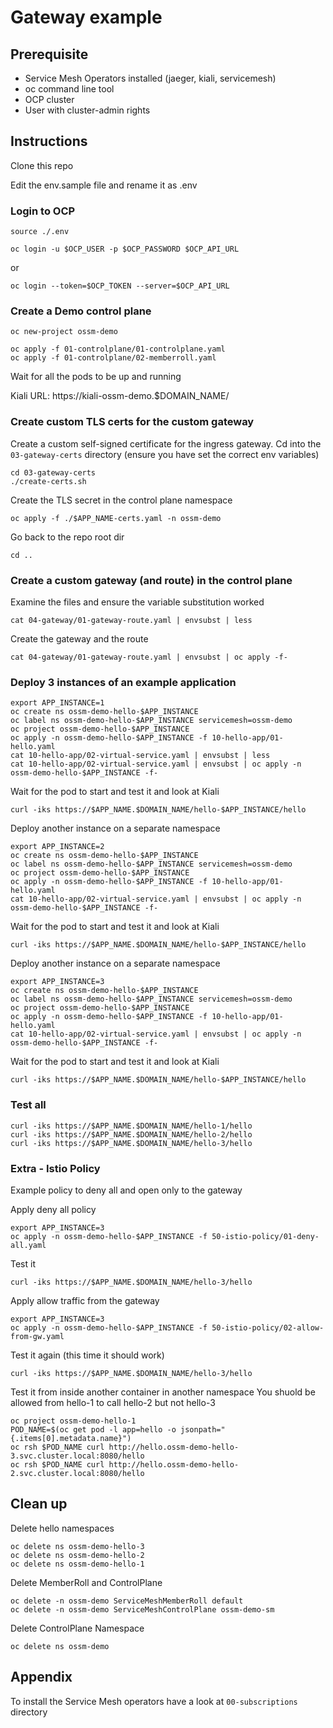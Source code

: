 # Gateway example

## Prerequisite
* Service Mesh Operators installed (jaeger, kiali, servicemesh)
* oc command line tool
* OCP cluster
* User with cluster-admin rights

## Instructions
Clone this repo

Edit the env.sample file and rename it as .env

### Login to OCP
```
source ./.env

oc login -u $OCP_USER -p $OCP_PASSWORD $OCP_API_URL
```
or
```
oc login --token=$OCP_TOKEN --server=$OCP_API_URL
```

### Create a Demo control plane
```
oc new-project ossm-demo

oc apply -f 01-controlplane/01-controlplane.yaml
oc apply -f 01-controlplane/02-memberroll.yaml
```

Wait for all the pods to be up and running

Kiali URL: https://kiali-ossm-demo.$DOMAIN_NAME/

### Create custom TLS certs for the custom gateway
Create a custom self-signed certificate for the ingress gateway. Cd into the `03-gateway-certs` directory (ensure you have set the correct env variables)
```
cd 03-gateway-certs
./create-certs.sh
```

Create the TLS secret in the control plane namespace
```
oc apply -f ./$APP_NAME-certs.yaml -n ossm-demo
```

Go back to the repo root dir
```
cd ..
```

### Create a custom gateway (and route) in the control plane
Examine the files and ensure the variable substitution worked

```
cat 04-gateway/01-gateway-route.yaml | envsubst | less
```

Create the gateway and the route
```
cat 04-gateway/01-gateway-route.yaml | envsubst | oc apply -f-
```

### Deploy 3 instances of an example application
```
export APP_INSTANCE=1
oc create ns ossm-demo-hello-$APP_INSTANCE
oc label ns ossm-demo-hello-$APP_INSTANCE servicemesh=ossm-demo
oc project ossm-demo-hello-$APP_INSTANCE
oc apply -n ossm-demo-hello-$APP_INSTANCE -f 10-hello-app/01-hello.yaml
cat 10-hello-app/02-virtual-service.yaml | envsubst | less
cat 10-hello-app/02-virtual-service.yaml | envsubst | oc apply -n ossm-demo-hello-$APP_INSTANCE -f-
```

Wait for the pod to start and test it and look at Kiali
```
curl -iks https://$APP_NAME.$DOMAIN_NAME/hello-$APP_INSTANCE/hello
```

Deploy another instance on a separate namespace
```
export APP_INSTANCE=2
oc create ns ossm-demo-hello-$APP_INSTANCE
oc label ns ossm-demo-hello-$APP_INSTANCE servicemesh=ossm-demo
oc project ossm-demo-hello-$APP_INSTANCE
oc apply -n ossm-demo-hello-$APP_INSTANCE -f 10-hello-app/01-hello.yaml
cat 10-hello-app/02-virtual-service.yaml | envsubst | oc apply -n ossm-demo-hello-$APP_INSTANCE -f-
```

Wait for the pod to start and test it and look at Kiali
```
curl -iks https://$APP_NAME.$DOMAIN_NAME/hello-$APP_INSTANCE/hello
```

Deploy another instance on a separate namespace
```
export APP_INSTANCE=3
oc create ns ossm-demo-hello-$APP_INSTANCE
oc label ns ossm-demo-hello-$APP_INSTANCE servicemesh=ossm-demo
oc project ossm-demo-hello-$APP_INSTANCE
oc apply -n ossm-demo-hello-$APP_INSTANCE -f 10-hello-app/01-hello.yaml
cat 10-hello-app/02-virtual-service.yaml | envsubst | oc apply -n ossm-demo-hello-$APP_INSTANCE -f-
```

Wait for the pod to start and test it and look at Kiali
```
curl -iks https://$APP_NAME.$DOMAIN_NAME/hello-$APP_INSTANCE/hello
```

### Test all
```
curl -iks https://$APP_NAME.$DOMAIN_NAME/hello-1/hello
curl -iks https://$APP_NAME.$DOMAIN_NAME/hello-2/hello
curl -iks https://$APP_NAME.$DOMAIN_NAME/hello-3/hello
```

### Extra - Istio Policy
Example policy to deny all and open only to the gateway

Apply deny all policy
```
export APP_INSTANCE=3
oc apply -n ossm-demo-hello-$APP_INSTANCE -f 50-istio-policy/01-deny-all.yaml 
```

Test it
```
curl -iks https://$APP_NAME.$DOMAIN_NAME/hello-3/hello
```

Apply allow traffic from the gateway
```
export APP_INSTANCE=3
oc apply -n ossm-demo-hello-$APP_INSTANCE -f 50-istio-policy/02-allow-from-gw.yaml 
```

Test it again (this time it should work) 
```
curl -iks https://$APP_NAME.$DOMAIN_NAME/hello-3/hello
```

Test it from inside another container in another namespace
You shuold be allowed from hello-1 to call hello-2 but not hello-3
```
oc project ossm-demo-hello-1
POD_NAME=$(oc get pod -l app=hello -o jsonpath="{.items[0].metadata.name}")
oc rsh $POD_NAME curl http://hello.ossm-demo-hello-3.svc.cluster.local:8080/hello
oc rsh $POD_NAME curl http://hello.ossm-demo-hello-2.svc.cluster.local:8080/hello
```

## Clean up
Delete hello namespaces
```
oc delete ns ossm-demo-hello-3
oc delete ns ossm-demo-hello-2
oc delete ns ossm-demo-hello-1
```

Delete MemberRoll and ControlPlane
```
oc delete -n ossm-demo ServiceMeshMemberRoll default
oc delete -n ossm-demo ServiceMeshControlPlane ossm-demo-sm
```

Delete ControlPlane Namespace
```
oc delete ns ossm-demo
```






## Appendix
To install the Service Mesh operators have a look at `00-subscriptions` directory
